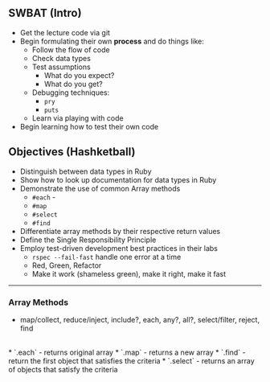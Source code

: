 ## SWBAT (Intro)

* Get the lecture code via git
* Begin formulating their own **process** and do things like:
  * Follow the flow of code
  * Check data types
  * Test assumptions
    * What do you expect?
    * What do you get?
  * Debugging techniques:
    * `pry`
    * `puts`
  * Learn via playing with code
* Begin learning how to test their own code

## Objectives (Hashketball)

* Distinguish between data types in Ruby
* Show how to look up documentation for data types in Ruby
* Demonstrate the use of common Array methods
  * `#each` - 
  * `#map`
  * `#select`
  * `#find`
* Differentiate array methods by their respective return values
* Define the Single Responsibility Principle
* Employ test-driven development best practices in their labs
  * `rspec --fail-fast` handle one error at a time
  * Red, Green, Refactor
  * Make it work (shameless green), make it right, make it fast

---

### Array Methods
* map/collect, reduce/inject, include?, each, any?, all?, select/filter, reject, find
<br>
* `.each` - returns original array
* `.map` - returns a new array
* `.find` - return the first object that satisfies the criteria
* `.select` - returns an array of objects that satisfy the criteria